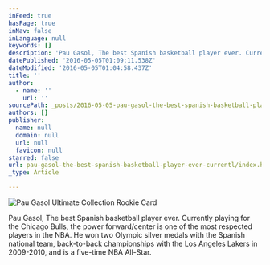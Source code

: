 ```yaml
---
inFeed: true
hasPage: true
inNav: false
inLanguage: null
keywords: []
description: 'Pau Gasol, The best Spanish basketball player ever. Currently playing for the Chicago Bulls, the power forward/center is one of the most respected players in the NBA. He won two Olympic silver medals with the Spanish national team, back-to-back championships with the Los Angeles Lakers in 2009-2010, and is a five-time NBA All-Star.'
datePublished: '2016-05-05T01:09:11.538Z'
dateModified: '2016-05-05T01:04:58.437Z'
title: ''
author:
  - name: ''
    url: ''
sourcePath: _posts/2016-05-05-pau-gasol-the-best-spanish-basketball-player-ever-currentl.md
authors: []
publisher:
  name: null
  domain: null
  url: null
  favicon: null
starred: false
url: pau-gasol-the-best-spanish-basketball-player-ever-currentl/index.html
_type: Article

---
```

![Pau Gasol Ultimate Collection Rookie Card](https://the-grid-user-content.s3-us-west-2.amazonaws.com/be8979df-28dc-4b6a-be84-b2ce1c0057b9.jpg)

Pau Gasol, The best Spanish basketball player ever. Currently playing for the Chicago Bulls, the power forward/center is one of the most respected players in the NBA. He won two Olympic silver medals with the Spanish national team, back-to-back championships with the Los Angeles Lakers in 2009-2010, and is a five-time NBA All-Star.